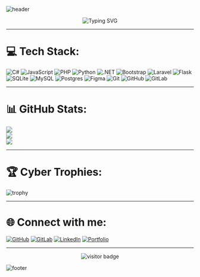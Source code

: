 ![header](https://capsule-render.vercel.app/api?type=waving&color=0:ff00ff,100:00fff7&height=200&section=header&text=⚡%20Welcome%20to%20My%20Projects%20⚡&fontSize=40&fontColor=ffffff&animation=fadeIn&fontAlignY=35)

<p align="center">
  <img src="https://readme-typing-svg.demolab.com?font=Share+Tech+Mono&weight=700&size=25&duration=4000&pause=1500&color=00FFF7&center=true&vCenter=true&width=600&lines=💻+Fullstack+Developer;⚡+Code.+Create.+Innovate.;🚀+Always+Building+Cool+Projects" alt="Typing SVG" />
</p>

---

# 💻 Tech Stack:
![C#](https://img.shields.io/badge/C%23-239120?style=for-the-badge&logo=csharp&logoColor=white) 
![JavaScript](https://img.shields.io/badge/JavaScript-323330?style=for-the-badge&logo=javascript&logoColor=%23F7DF1E) 
![PHP](https://img.shields.io/badge/PHP-777BB4?style=for-the-badge&logo=php&logoColor=white) 
![Python](https://img.shields.io/badge/Python-3670A0?style=for-the-badge&logo=python&logoColor=ffdd54) 
![.NET](https://img.shields.io/badge/.NET-5C2D91?style=for-the-badge&logo=dotnet&logoColor=white) 
![Bootstrap](https://img.shields.io/badge/Bootstrap-563D7C?style=for-the-badge&logo=bootstrap&logoColor=white) 
![Laravel](https://img.shields.io/badge/Laravel-FF2D20?style=for-the-badge&logo=laravel&logoColor=white) 
![Flask](https://img.shields.io/badge/Flask-000000?style=for-the-badge&logo=flask&logoColor=white) 
![SQLite](https://img.shields.io/badge/SQLite-07405e?style=for-the-badge&logo=sqlite&logoColor=white) 
![MySQL](https://img.shields.io/badge/MySQL-4479A1?style=for-the-badge&logo=mysql&logoColor=white) 
![Postgres](https://img.shields.io/badge/Postgres-316192?style=for-the-badge&logo=postgresql&logoColor=white) 
![Figma](https://img.shields.io/badge/Figma-F24E1E?style=for-the-badge&logo=figma&logoColor=white) 
![Git](https://img.shields.io/badge/Git-F05033?style=for-the-badge&logo=git&logoColor=white) 
![GitHub](https://img.shields.io/badge/GitHub-181717?style=for-the-badge&logo=github&logoColor=white) 
![GitLab](https://img.shields.io/badge/GitLab-181717?style=for-the-badge&logo=gitlab&logoColor=white) 

---

# 📊 GitHub Stats:
![](https://github-readme-stats.vercel.app/api?username=asdwdev&show_icons=true&theme=radical&hide_border=true&bg_color=0D1117&title_color=00FFF7&icon_color=FF00FF)<br/>
![](https://github-readme-streak-stats.herokuapp.com/?user=asdwdev&theme=radical&hide_border=true&background=0D1117&ring=FF00FF&fire=FF00FF&currStreakLabel=00FFF7)<br/>
![](https://github-readme-stats.vercel.app/api/top-langs/?username=asdwdev&theme=radical&hide_border=true&bg_color=0D1117&title_color=00FFF7&icon_color=FF00FF&layout=compact)

---

# 🏆 Cyber Trophies:
![trophy](https://github-profile-trophy.vercel.app/?username=asdwdev&theme=matrix&no-frame=true&no-bg=true&margin-w=4)

---

# 🌐 Connect with me:
[![GitHub](https://img.shields.io/badge/GitHub-181717?style=for-the-badge&logo=github)](https://github.com/asdwdev)
[![GitLab](https://img.shields.io/badge/GitLab-181717?style=for-the-badge&logo=gitlab)](https://gitlab.com/asdwdev)
[![LinkedIn](https://img.shields.io/badge/LinkedIn-0A66C2?style=for-the-badge&logo=linkedin)](https://id.linkedin.com/in/arya-dimas-wicaksana-5b2a33247)
[![Portfolio](https://img.shields.io/badge/Portfolio-FF00FF?style=for-the-badge&logo=About.me&logoColor=white)](#)

---

<p align="center">
  <img src="https://komarev.com/ghpvc/?username=asdwdev&style=for-the-badge&color=00fff7" alt="visitor badge"/>
</p>

![footer](https://capsule-render.vercel.app/api?type=waving&color=0:00fff7,100:ff00ff&height=120&section=footer)
